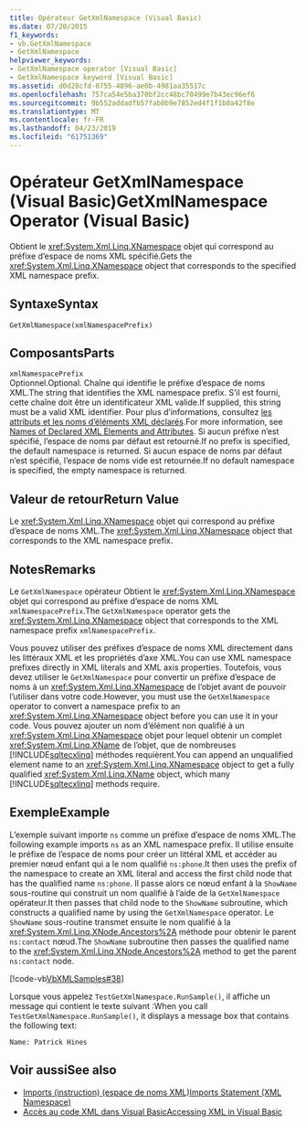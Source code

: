 ```yaml
---
title: Opérateur GetXmlNamespace (Visual Basic)
ms.date: 07/20/2015
f1_keywords:
- vb.GetXmlNamespace
- GetXmlNamespace
helpviewer_keywords:
- GetXmlNamespace operator [Visual Basic]
- GetXmlNamespace keyword [Visual Basic]
ms.assetid: d0d28cfd-0755-4896-ae0b-4981aa35517c
ms.openlocfilehash: 757ca54e5ba370bf2cc48bc70499e7b43ec96ef6
ms.sourcegitcommit: 9b552addadfb57fab0b9e7852ed4f1f1b8a42f8e
ms.translationtype: MT
ms.contentlocale: fr-FR
ms.lasthandoff: 04/23/2019
ms.locfileid: "61751369"
---
```

# <a name="getxmlnamespace-operator-visual-basic"></a><span data-ttu-id="5e83f-102">Opérateur GetXmlNamespace (Visual Basic)</span><span class="sxs-lookup"><span data-stu-id="5e83f-102">GetXmlNamespace Operator (Visual Basic)</span></span>
<span data-ttu-id="5e83f-103">Obtient le <xref:System.Xml.Linq.XNamespace> objet qui correspond au préfixe d’espace de noms XML spécifié.</span><span class="sxs-lookup"><span data-stu-id="5e83f-103">Gets the <xref:System.Xml.Linq.XNamespace> object that corresponds to the specified XML namespace prefix.</span></span>  
  
## <a name="syntax"></a><span data-ttu-id="5e83f-104">Syntaxe</span><span class="sxs-lookup"><span data-stu-id="5e83f-104">Syntax</span></span>  
  
```  
GetXmlNamespace(xmlNamespacePrefix)  
```  
  
## <a name="parts"></a><span data-ttu-id="5e83f-105">Composants</span><span class="sxs-lookup"><span data-stu-id="5e83f-105">Parts</span></span>  
 `xmlNamespacePrefix`  
 <span data-ttu-id="5e83f-106">Optionnel.</span><span class="sxs-lookup"><span data-stu-id="5e83f-106">Optional.</span></span> <span data-ttu-id="5e83f-107">Chaîne qui identifie le préfixe d’espace de noms XML.</span><span class="sxs-lookup"><span data-stu-id="5e83f-107">The string that identifies the XML namespace prefix.</span></span> <span data-ttu-id="5e83f-108">S’il est fourni, cette chaîne doit être un identificateur XML valide.</span><span class="sxs-lookup"><span data-stu-id="5e83f-108">If supplied, this string must be a valid XML identifier.</span></span> <span data-ttu-id="5e83f-109">Pour plus d’informations, consultez [les attributs et les noms d’éléments XML déclarés](../../../visual-basic/programming-guide/language-features/xml/names-of-declared-xml-elements-and-attributes.md).</span><span class="sxs-lookup"><span data-stu-id="5e83f-109">For more information, see [Names of Declared XML Elements and Attributes](../../../visual-basic/programming-guide/language-features/xml/names-of-declared-xml-elements-and-attributes.md).</span></span> <span data-ttu-id="5e83f-110">Si aucun préfixe n’est spécifié, l’espace de noms par défaut est retourné.</span><span class="sxs-lookup"><span data-stu-id="5e83f-110">If no prefix is specified, the default namespace is returned.</span></span> <span data-ttu-id="5e83f-111">Si aucun espace de noms par défaut n’est spécifié, l’espace de noms vide est retournée.</span><span class="sxs-lookup"><span data-stu-id="5e83f-111">If no default namespace is specified, the empty namespace is returned.</span></span>  
  
## <a name="return-value"></a><span data-ttu-id="5e83f-112">Valeur de retour</span><span class="sxs-lookup"><span data-stu-id="5e83f-112">Return Value</span></span>  
 <span data-ttu-id="5e83f-113">Le <xref:System.Xml.Linq.XNamespace> objet qui correspond au préfixe d’espace de noms XML.</span><span class="sxs-lookup"><span data-stu-id="5e83f-113">The <xref:System.Xml.Linq.XNamespace> object that corresponds to the XML namespace prefix.</span></span>  
  
## <a name="remarks"></a><span data-ttu-id="5e83f-114">Notes</span><span class="sxs-lookup"><span data-stu-id="5e83f-114">Remarks</span></span>  
 <span data-ttu-id="5e83f-115">Le `GetXmlNamespace` opérateur Obtient le <xref:System.Xml.Linq.XNamespace> objet qui correspond au préfixe d’espace de noms XML `xmlNamespacePrefix`.</span><span class="sxs-lookup"><span data-stu-id="5e83f-115">The `GetXmlNamespace` operator gets the <xref:System.Xml.Linq.XNamespace> object that corresponds to the XML namespace prefix `xmlNamespacePrefix`.</span></span>  
  
 <span data-ttu-id="5e83f-116">Vous pouvez utiliser des préfixes d’espace de noms XML directement dans les littéraux XML et les propriétés d’axe XML.</span><span class="sxs-lookup"><span data-stu-id="5e83f-116">You can use XML namespace prefixes directly in XML literals and XML axis properties.</span></span> <span data-ttu-id="5e83f-117">Toutefois, vous devez utiliser le `GetXmlNamespace` pour convertir un préfixe d’espace de noms à un <xref:System.Xml.Linq.XNamespace> de l’objet avant de pouvoir l’utiliser dans votre code.</span><span class="sxs-lookup"><span data-stu-id="5e83f-117">However, you must use the `GetXmlNamespace` operator to convert a namespace prefix to an <xref:System.Xml.Linq.XNamespace> object before you can use it in your code.</span></span> <span data-ttu-id="5e83f-118">Vous pouvez ajouter un nom d’élément non qualifié à un <xref:System.Xml.Linq.XNamespace> objet pour lequel obtenir un complet <xref:System.Xml.Linq.XName> de l’objet, que de nombreuses [!INCLUDE[sqltecxlinq](~/includes/sqltecxlinq-md.md)] méthodes requièrent.</span><span class="sxs-lookup"><span data-stu-id="5e83f-118">You can append an unqualified element name to an <xref:System.Xml.Linq.XNamespace> object to get a fully qualified <xref:System.Xml.Linq.XName> object, which many [!INCLUDE[sqltecxlinq](~/includes/sqltecxlinq-md.md)] methods require.</span></span>  
  
## <a name="example"></a><span data-ttu-id="5e83f-119">Exemple</span><span class="sxs-lookup"><span data-stu-id="5e83f-119">Example</span></span>  
 <span data-ttu-id="5e83f-120">L’exemple suivant importe `ns` comme un préfixe d’espace de noms XML.</span><span class="sxs-lookup"><span data-stu-id="5e83f-120">The following example imports `ns` as an XML namespace prefix.</span></span> <span data-ttu-id="5e83f-121">Il utilise ensuite le préfixe de l’espace de noms pour créer un littéral XML et accéder au premier nœud enfant qui a le nom qualifié `ns:phone`.</span><span class="sxs-lookup"><span data-stu-id="5e83f-121">It then uses the prefix of the namespace to create an XML literal and access the first child node that has the qualified name `ns:phone`.</span></span> <span data-ttu-id="5e83f-122">Il passe alors ce nœud enfant à la `ShowName` sous-routine qui construit un nom qualifié à l’aide de la `GetXmlNamespace` opérateur.</span><span class="sxs-lookup"><span data-stu-id="5e83f-122">It then passes that child node to the `ShowName` subroutine, which constructs a qualified name by using the `GetXmlNamespace` operator.</span></span> <span data-ttu-id="5e83f-123">Le `ShowName` sous-routine transmet ensuite le nom qualifié à la <xref:System.Xml.Linq.XNode.Ancestors%2A> méthode pour obtenir le parent `ns:contact` nœud.</span><span class="sxs-lookup"><span data-stu-id="5e83f-123">The `ShowName` subroutine then passes the qualified name to the <xref:System.Xml.Linq.XNode.Ancestors%2A> method to get the parent `ns:contact` node.</span></span>  
  
 [!code-vb[VbXMLSamples#38](~/samples/snippets/visualbasic/VS_Snippets_VBCSharp/VbXMLSamples/VB/GetXmlNamespace.vb#38)]  
  
 <span data-ttu-id="5e83f-124">Lorsque vous appelez `TestGetXmlNamespace.RunSample()`, il affiche un message qui contient le texte suivant :</span><span class="sxs-lookup"><span data-stu-id="5e83f-124">When you call `TestGetXmlNamespace.RunSample()`, it displays a message box that contains the following text:</span></span>  
  
 `Name: Patrick Hines`  
  
## <a name="see-also"></a><span data-ttu-id="5e83f-125">Voir aussi</span><span class="sxs-lookup"><span data-stu-id="5e83f-125">See also</span></span>

- [<span data-ttu-id="5e83f-126">Imports (instruction) (espace de noms XML)</span><span class="sxs-lookup"><span data-stu-id="5e83f-126">Imports Statement (XML Namespace)</span></span>](../../../visual-basic/language-reference/statements/imports-statement-xml-namespace.md)
- [<span data-ttu-id="5e83f-127">Accès au code XML dans Visual Basic</span><span class="sxs-lookup"><span data-stu-id="5e83f-127">Accessing XML in Visual Basic</span></span>](../../../visual-basic/programming-guide/language-features/xml/accessing-xml.md)
